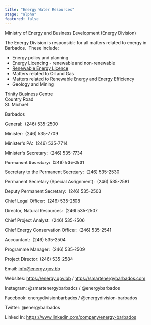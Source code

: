 ```yaml
---
title: "Energy Water Resources"
stage: "alpha"
featured: false
---
```


Ministry of Energy and Business Development (Energy Division)

The Energy Division is responsible for all matters related to energy in Barbados.  These include:

- Energy policy and planning
- Energy Licencing - renewable and non-renewable
- [Renewable Energy Licence](https://energy.gov.bb/?wpdmdl=1885&ind=1616784951507)
- Matters related to Oil and Gas
- Matters related to Renewable Energy and Energy Efficiency
- Geology and Mining

Trinity Business Centre  
Country Road  
St. Michael

Barbados

General:  (246) 535-2500

Minister:  (246) 535-7709

Minister's PA:  (246) 535-7714

Minister's Secretary:  (246) 535-7734

Permanent Secretary:  (246) 535-2531

Secretary to the Permanent Secretary:  (246) 535-2530

Permanent Secretary (Special Assignment):  (246) 535-2581

Deputy Permanent Secretary:  (246) 535-2503

Chief Legal Officer:  (246) 535-2508

Director, Natural Resources:  (246) 535-2507

Chief Project Analyst:  (246) 535-2506

Chief Energy Conservation Officer:  (246) 535-2541

Accountant:  (246) 535-2504

Programme Manager:  (246) 535-2509

Project Director: (246) 535-2584

Email: info@energy.gov.bb

Websites: <https://energy.gov.bb> / <https://smartenergybarbados.com>

Instagram: @smartenergybarbados / @energybarbados

Facebook: energydivisionbarbados / @energydivision-barbados

Twitter: @energybarbados

Linked In: <https://www.linkedin.com/company/energy-barbados>